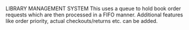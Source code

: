 LIBRARY MANAGEMENT SYSTEM
This uses a queue to hold book order requests which are then processed in a FIFO manner. Additional features like order priority, actual checkouts/returns etc. can be added.
